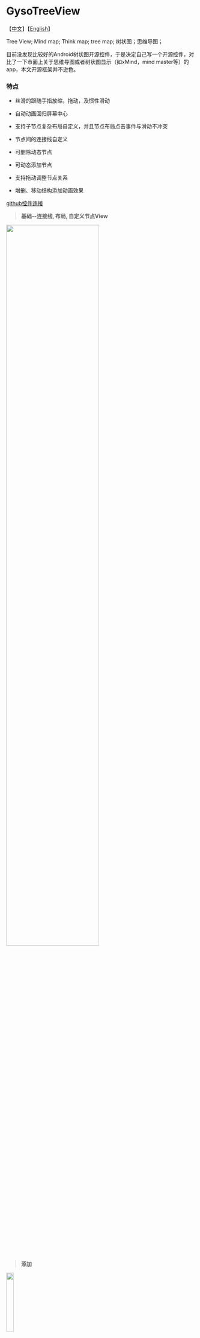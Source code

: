 # GysoTreeView

【[中文](./README_CN.md)】【[English](./README.md)】

Tree View; Mind map; Think map; tree map; 树状图；思维导图；

目前没发现比较好的Android树状图开源控件，于是决定自己写一个开源控件，对比了一下市面上关于思维导图或者树状图显示（如xMind，mind master等）的app，本文开源框架并不逊色。

### 特点

- 丝滑的跟随手指放缩，拖动，及惯性滑动

- 自动动画回归屏幕中心

- 支持子节点复杂布局自定义，并且节点布局点击事件与滑动不冲突

- 节点间的连接线自定义

- 可删除动态节点

- 可动态添加节点

- 支持拖动调整节点关系

- 增删、移动结构添加动画效果

  

[github控件连接](https://github.com/guaishouN/android-tree-view.git)

> **基础--连接线, 布局, 自定义节点View**

<img src=".\images\fs.png" width="70%"/>

> **添加**

<img src=".\images\add.gif" width="20%" />

> **删除**

<img src=".\images\remove.gif" width="20%"/>

> **拖动节点编辑书树状图结构**

<img src=".\images\dragEdit.gif" width="20%" />

> **放缩拖动不影响点击**

<img src=".\images\click.gif" width="20%"/>

> **放缩及适应窗口**

<img src=".\images\fit.gif" width="20%" />

#### 使用步骤：

 添加依赖
 ```groovy
 dependencies {
	implementation 'androidx.dynamicanimation:dynamicanimation:1.0.0'
	implementation 'io.github.guaishoun:gyso-treeview:1.0.1'
}
 ```

```xml
<com.gyso.treeview.GysoTreeView
    android:id="@+id/base_tree_view"
    android:layout_width="match_parent"
    android:layout_height="match_parent"
    android:background="@color/colorBackground">
</com.gyso.treeview.GysoTreeView>
```
下面说明中Animal类是仅仅用于举例的bean

```java
public class Animal {
    public int headId;
    public String name;
}
```

按照以下四个步骤使用该开源控件

1 通过继承 TreeViewAdapter实现节点数据与节点视图的绑定

```java
public class AnimalTreeViewAdapter extends TreeViewAdapter<Animal> {
    private DashLine dashLine =  new DashLine(Color.parseColor("#F06292"),6);
    @Override
    public TreeViewHolder<Animal> onCreateViewHolder(@NonNull ViewGroup viewGroup, NodeModel<Animal> node) {
        //TODO in inflate item view
        NodeBaseLayoutBinding nodeBinding = NodeBaseLayoutBinding.inflate(LayoutInflater.from(viewGroup.getContext()),viewGroup,false);
        return new TreeViewHolder<>(nodeBinding.getRoot(),node);
    }

    @Override
    public void onBindViewHolder(@NonNull TreeViewHolder<Animal> holder) {
        //TODO get view and node from holder, and then control your item view
        View itemView = holder.getView();
        NodeModel<Animal> node = holder.getNode();
		...
    }

    @Override
    public Baseline onDrawLine(DrawInfo drawInfo) {
        // TODO If you return an BaseLine, line will be draw by the return one instead of TreeViewLayoutManager's
		// if(...){
        //   ...
        // 	 return dashLine;
   		// }
        return null;
    }
}
```

2 配置LayoutManager。主要设置布局风格（向右展开或垂直向下展开）、父节点与子节点的间隙、子节点间的间隙、节点间的连线（已经实现了直线、光滑曲线、虚线、根状线，也可通过BaseLine实现你自己的连线）

```java
int space_50dp = 50;
int space_20dp = 20;
//choose a demo line or a customs line. StraightLine, PointedLine, DashLine, SmoothLine are available.
Baseline line =  new DashLine(Color.parseColor("#4DB6AC"),8);
//choose layoout manager. VerticalTreeLayoutManager,RightTreeLayoutManager are available.
TreeLayoutManager treeLayoutManager = new RightTreeLayoutManager(this,space_50dp,space_20dp,line);
```

3 把Adapter和LayoutManager设置到你的树状图

```java
...
treeView = findViewById(R.id.tree_view);   
TreeViewAdapter adapter = new AnimlTreeViewAdapter();
treeView.setAdapter(adapter);
treeView.setTreeLayoutManager(treeLayoutManager);
...
```

4 设置节点数据

```java
//Create a TreeModel by using a root node.
NodeModel<Animal> node0 = new NodeModel<>(new Animal(R.drawable.ic_01,"root"));
TreeModel<Animal> treeModel = new TreeModel<>(root);

//Other nodes.
NodeModel<Animal> node1 = new NodeModel<>(new Animal(R.drawable.ic_02,"sub0"));
NodeModel<Animal> node2 = new NodeModel<>(new Animal(R.drawable.ic_03,"sub1"));
NodeModel<Animal> node3 = new NodeModel<>(new Animal(R.drawable.ic_04,"sub2"));
NodeModel<Animal> node4 = new NodeModel<>(new Animal(R.drawable.ic_05,"sub3"));
NodeModel<Animal> node5 = new NodeModel<>(new Animal(R.drawable.ic_06,"sub4"));


//Build the relationship between parent node and childs,like:
//treeModel.add(parent, child1, child2, ...., childN);
treeModel.add(node0, node1, node2);
treeModel.add(node1, node3, node4);
treeModel.add(node2, node5);

//finally set this treeModel to the adapter
adapter.setTreeModel(treeModel);
```

5 如果你想编辑这个树状图

```java
final TreeViewEditor editor = binding.baseTreeView.getEditor();

//add nodes
NodeModel<Animal> a = new NodeModel<>(new Animal(R.drawable.ic_13,"add-" + atomicInteger.getAndIncrement()));
NodeModel<Animal> b = new NodeModel<>(new Animal(R.drawable.ic_10,"add-" + atomicInteger.getAndIncrement()));
NodeModel<Animal> c = new NodeModel<>(new Animal(R.drawable.ic_11,"add-" + atomicInteger.getAndIncrement()));
editor.addChildNodes(targetNode,a,b,c);

//remove node
editor.removeNode(toRemoveNode);

//view center in window viewport
editor.focusMidLocation()
    
//drag to move and build new relationship
editor.requestMoveNodeByDragging(isChecked);
```



#### 写在最后

目前只写了垂直向下布局及向右展开布局，其他的还得花时间。对于线的实现只是实现了几种，也还得丰富。在自定义自己的BaseLine线时，Android初学者注意因为画线动作是在View的onDraw(canvas)中的，所以在里面不要new对象，不要任何耗时操作。

这个项目如果有人用就会持续更新下去。喜欢点个赞，谢谢。

关于实现，[我的CSDN](https://blog.csdn.net/guaisou/article/details/116611140)会逐渐更新。

